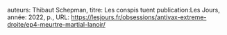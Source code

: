 auteurs: Thibaut Schepman, 
titre: Les conspis tuent
publication:Les Jours, 
année: 2022, 
p.,
URL: https://lesjours.fr/obsessions/antivax-extreme-droite/ep4-meurtre-martial-lanoir/

